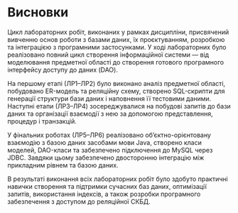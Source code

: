 # Висновки

Цикл лабораторних робіт, виконаних у рамках дисципліни, присвячений вивченню основ роботи з базами даних, їх проєктуванням, розробкою та інтеграцією з програмними застосунками. У ході лабораторних було реалізовано повний цикл створення інформаційної системи — від моделювання предметної області до створення готового програмного інтерфейсу доступу до даних (DAO).

На першому етапі (ЛР1–ЛР2) було виконано аналіз предметної області, побудовано ER-модель та реляційну схему, створено SQL-скрипти для генерації структури бази даних і наповнення її тестовими даними. Наступні етапи (ЛР3–ЛР4) зосереджувалися на побудові запитів до бази даних та організації взаємодії з нею за допомогою представлення, процедур і транзакцій.

У фінальних роботах (ЛР5–ЛР6) реалізовано об’єктно-орієнтовану взаємодію з базою даних засобами мови Java, створено класи моделей, DAO-класи та забезпечено підключення до MySQL через JDBC. Завдяки цьому забезпечено двосторонню інтеграцію між прикладним рівнем та базою даних.

В результаті виконання всіх лабораторних робіт було здобуто практичні навички створення та підтримки сучасних баз даних, оптимізації запитів, використання індексів, а також розробки програмного забезпечення з доступом до реляційної СКБД.
